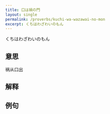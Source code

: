 ```yaml
---
title: 口は禍の門
layout: single
permalink: /proverbs/kuchi-wa-wazawai-no-mon
excerpt: くちはわざわいのもん
---
```


くちはわざわいのもん

## 意思

祸从口出

## 解释

## 例句


